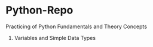 # Python-Repo
Practicing of Python Fundamentals and Theory Concepts

1. Variables and Simple Data Types

